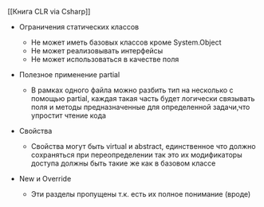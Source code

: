 [[Книга CLR via Csharp]]

- Ограничения статических классов
	- Не может иметь базовых классов кроме System.Object
	- Не может реализовывать интерфейсы
	 - Не может использоваться в качестве поля
- Полезное применение partial
	- В рамках одного файла можно разбить тип на несколько с помощью partial, каждая такая часть будет логически связывать поля и методы предназначенные для определенной задачи,что упростит чтение кода
- Свойства
	- Свойства могут быть virtual и abstract, единственное что должно сохраняться при переопределении так это их модификаторы доступа должны быть такие же как в базовом классе

- New и Override 
	- Эти разделы пропущены т.к. есть их полное понимание (вроде)